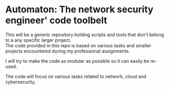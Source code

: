 # Automaton: The network security engineer' code toolbelt

This will be a generic repository holding scripts and tools that don't belong to a any specific larger project.  
The code provided in this repo is based on various tasks and smaller projects encountered during my professional assignments.

I will try to make the code as modular as possible so it can easily be re-used.

The code will focus on various tasks related to network, cloud and cybersecurity.
